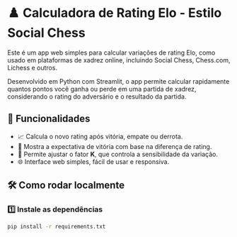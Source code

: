 # ♟️ Calculadora de Rating Elo - Estilo Social Chess

Este é um app web simples para calcular variações de rating Elo, como usado em plataformas de xadrez online, incluindo Social Chess, Chess.com, Lichess e outros.

Desenvolvido em Python com Streamlit, o app permite calcular rapidamente quantos pontos você ganha ou perde em uma partida de xadrez, considerando o rating do adversário e o resultado da partida.

## 🚀 Funcionalidades

- 📈 Calcula o novo rating após vitória, empate ou derrota.
- 🎯 Mostra a expectativa de vitória com base na diferença de rating.
- 🔧 Permite ajustar o fator **K**, que controla a sensibilidade da variação.
- 🌐 Interface web simples, fácil de usar e responsiva.

## 🛠️ Como rodar localmente

### 1️⃣ Instale as dependências

```bash
pip install -r requirements.txt
